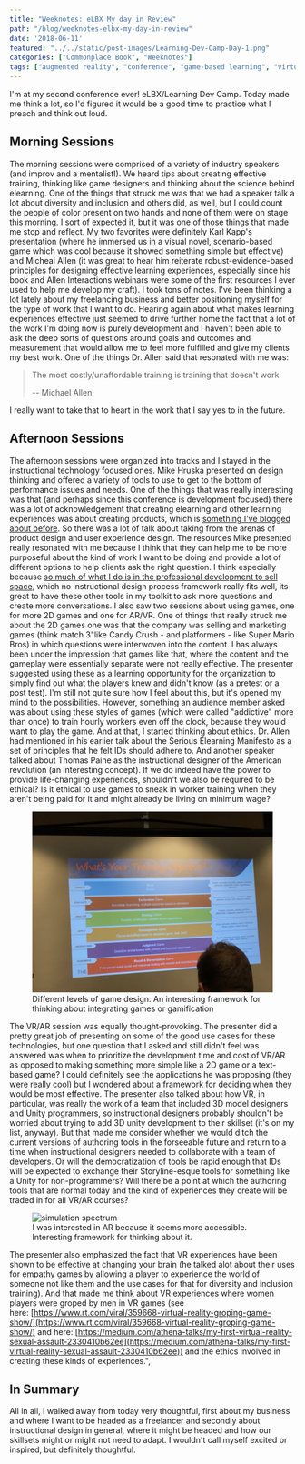 ```yaml
---
title: "Weeknotes: eLBX My day in Review"
path: "/blog/weeknotes-elbx-my-day-in-review"
date: '2018-06-11'
featured: "../../static/post-images/Learning-Dev-Camp-Day-1.png"
categories: ["Commonplace Book", "Weeknotes"]
tags: ["augmented reality", "conference", "game-based learning", "virtual reality"]
---
```


I'm at my second conference ever! eLBX/Learning Dev Camp. Today made me think a lot, so I'd figured it would be a good time to practice what I preach and think out loud.

## Morning Sessions

The morning sessions were comprised of a variety of industry speakers (and improv and a mentalist!). We heard tips about creating effective training, thinking like game designers and thinking about the science behind elearning. One of the things that struck me was that we had a speaker talk a lot about diversity and inclusion and others did, as well, but I could count the people of color present on two hands and none of them were on stage this morning. I sort of expected it, but it was one of those things that made me stop and reflect. My two favorites were definitely Karl Kapp's presentation (where he immersed us in a visual novel, scenario-based game which was cool because it showed something simple but effective) and Micheal Allen (it was great to hear him reiterate robust-evidence-based principles for designing effective learning experiences, especially since his book and Allen Interactions webinars were some of the first resources I ever used to help me develop my craft). I took tons of notes. I've been thinking a lot lately about my freelancing business and better positioning myself for the type of work that I want to do. Hearing again about what makes learning experiences effective just seemed to drive further home the fact that a lot of the work I'm doing now is purely development and I haven't been able to ask the deep sorts of questions around goals and outcomes and measurement that would allow me to feel more fulfilled and give my clients my best work. One of the things Dr. Allen said that resonated with me was:

 > The most costly/unaffordable training is training that doesn't work.
 >
 > -- Michael Allen

I really want to take that to heart in the work that I say yes to in the future.

## Afternoon Sessions

The afternoon sessions were organized into tracks and I stayed in the instructional technology focused ones. Mike Hruska presented on design thinking and offered a variety of tools to use to get to the bottom of performance issues and needs. One of the things that was really interesting was that (and perhaps since this conference is development focused) there was a lot of acknowledgement that creating elearning and other learning experiences was about creating products, which is [something I've blogged about before](/blog/instructional-designer-as-product-designer/). So there was a lot of talk about taking from the arenas of product design and user experience design. The resources Mike presented really resonated with me because I think that they can help me to be more purposeful about the kind of work I want to be doing and provide a lot of different options to help clients ask the right question. I think especially because [so much of what I do is in the professional development to sell space](/blog/towards-a-model-for-professional-development/), which no instructional design process framework really fits well, its great to have these other tools in my toolkit to ask more questions and create more conversations. I also saw two sessions about using games, one for more 2D games and one for AR/VR. One of things that really struck me about the 2D games one was that the company was selling and marketing games (think match 3"like Candy Crush - and platformers - like Super Mario Bros) in which questions were interwoven into the content. I has always been under the impression that games like that, where the content and the gameplay were essentially separate were not really effective. The presenter suggested using these as a learning opportunity for the organization to simply find out what the players knew and didn't know (as a pretest or a post test). I'm still not quite sure how I feel about this, but it's opened my mind to the possibilities. However, something an audience member asked was about using these styles of games (which were called "addictive" more than once) to train hourly workers even off the clock, because they would want to play the game. And at that, I started thinking about ethics. Dr. Allen had mentioned in his earlier talk about the Serious Elearning Manifesto as a set of principles that he felt IDs should adhere to. And another speaker talked about Thomas Paine as the instructional designer of the American revolution (an interesting concept). If we do indeed have the power to provide life-changing experiences, shouldn't we also be required to be ethical? Is it ethical to use games to sneak in worker training when they aren't being paid for it and might already be living on minimum wage?

<figure>
    <img src="../../static/post-images/IMG-2210.jpg" alt="levels of game design" />
    <figcaption>Different levels of game design. An interesting framework for thinking about integrating games or gamification</figcaption>
</figure>

The VR/AR session was equally thought-provoking. The presenter did a pretty great job of presenting on some of the good use cases for these technologies, but one question that I asked and still didn't feel was answered was when to prioritize the development time and cost of VR/AR as opposed to making something more simple like a 2D game or a text-based game? I could definitely see the applications he was proposing (they were really cool) but I wondered about a framework for deciding when they would be most effective. The presenter also talked about how VR, in particular, was really the work of a team that included 3D model designers and Unity programmers, so instructional designers probably shouldn't be worried about trying to add 3D unity development to their skillset (it's on my list, anyway). But that made me consider whether we would ditch the current versions of authoring tools in the forseeable future and return to a time when instructional designers needed to collaborate with a team of developers. Or will the democratization of tools be rapid enough that IDs will be expected to exchange their Storyline-esque tools for something like a Unity for non-programmers? Will there be a point at which the authoring tools that are normal today and the kind of experiences they create will be traded in for all VR/AR courses?

<figure>
    <img src=".../../static/post-images/IMG-2212.jpg" alt="simulation spectrum" />
    <figcaption>I was interested in AR because it seems more accessible. Interesting framework for thinking about it.</figcaption>
</figure>

The presenter also emphasized the fact that VR experiences have been shown to be effective at changing your brain (he talked alot about their uses for empathy games by allowing a player to experience the world of someone not like them and the use cases for that for diversity and inclusion training). And that made me think about VR experiences where women players were groped by men in VR games (see here: [https://www.rt.com/viral/359668-virtual-reality-groping-game-show/](https://www.rt.com/viral/359668-virtual-reality-groping-game-show/) and here: [https://medium.com/athena-talks/my-first-virtual-reality-sexual-assault-2330410b62ee](https://medium.com/athena-talks/my-first-virtual-reality-sexual-assault-2330410b62ee)) and the ethics involved in creating these kinds of experiences.",

## In Summary

All in all, I walked away from today very thoughtful, first about my business and where I want to be headed as a freelancer and secondly about instructional design in general, where it might be headed and how our skillsets might or might not need to adapt. I wouldn't call myself excited or inspired, but definitely thoughtful.
